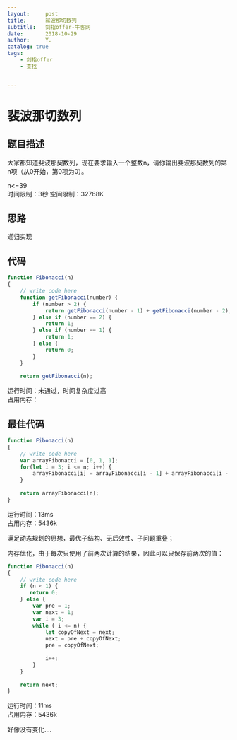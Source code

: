 ```yaml
---
layout:     post
title:      裴波那切数列
subtitle:   剑指offer-牛客网
date:       2018-10-29
author:     Y.
catalog: true
tags:
    - 剑指offer  
    - 查找


---
```


# 裴波那切数列  

## 题目描述  

大家都知道斐波那契数列，现在要求输入一个整数n，请你输出斐波那契数列的第n项（从0开始，第0项为0）。

n<=39  
时间限制：3秒 空间限制：32768K  

## 思路  

递归实现

## 代码  

```javascript  
function Fibonacci(n)
{
    // write code here
    function getFibonacci(number) {
        if (number > 2) {
            return getFibonacci(number - 1) + getFibonacci(number - 2);
        } else if (number == 2) {
            return 1;
        } else if (number == 1) {
            return 1;
        } else {
            return 0;
        }
    }
    
    return getFibonacci(n);
```

运行时间：未通过，时间复杂度过高  
占用内存：   

## 最佳代码  

```javascript
function Fibonacci(n)
{
    // write code here
    var arrayFibonacci = [0, 1, 1];
    for(let i = 3; i <= n; i++) {
        arrayFibonacci[i] = arrayFibonacci[i - 1] + arrayFibonacci[i - 2];
    }
    
    return arrayFibonacci[n];
}
```

运行时间：13ms  
占用内存：5436k

满足动态规划的思想，最优子结构、无后效性、子问题重叠；

内存优化，由于每次只使用了前两次计算的结果，因此可以只保存前两次的值：

```javascript  
function Fibonacci(n)
{
    // write code here
    if (n < 1) {
       return 0; 
    } else {
        var pre = 1;
        var next = 1;
        var i = 3;
        while ( i <= n) {
            let copyOfNext = next;
            next = pre + copyOfNext;
            pre = copyOfNext;
            
            i++;
        }
    }
    
    return next;
}
```

运行时间：11ms  
占用内存：5436k

好像没有变化....